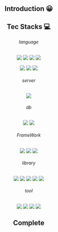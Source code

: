 <div align="center">
  
## Introduction 😀


## Tec Stacks 💻

###### language
<img src ="https://img.shields.io/badge/JAVA-FC4C02?&style=for-the-badge"/> <img src ="https://img.shields.io/badge/C++-00599C?&style=for-the-badge&logo=cplusplus&logoColor=white"/> <img src ="https://img.shields.io/badge/Python-3776AB.svg?&style=for-the-badge&logo=Python&logoColor=white"/> <img src ="https://img.shields.io/badge/kotlin-7F52FF?&style=for-the-badge&logo=kotlin&logoColor=white"/> 


<img src ="https://img.shields.io/badge/html5-E34F26?&style=for-the-badge&logo=html5&logoColor=white"/> <img src ="https://img.shields.io/badge/CSS-1572B6?&style=for-the-badge&logo=css3&logoColor=white"/> <img src ="https://img.shields.io/badge/javascript-F7DF1E?&style=for-the-badge&logo=javascript&logoColor=white"/> 

###### server
<img src ="https://img.shields.io/badge/tomcat-F8DC75?&style=for-the-badge&logo=apachetomcat&logoColor=black"/>

###### db
<img src ="https://img.shields.io/badge/Oracle-F80000?&style=for-the-badge&logo=oracle&logoColor=white"/> <img src ="https://img.shields.io/badge/OracleCloud-F80000?&style=for-the-badge&logo=oracle&logoColor=white"/>

###### FrameWork
<img src ="https://img.shields.io/badge/spring-6DB33F?&style=for-the-badge&logo=spring&logoColor=white"/> <img src ="https://img.shields.io/badge/springboot-6DB33F?&style=for-the-badge&logo=springboot&logoColor=white"/> <img src ="https://img.shields.io/badge/springsecurity-6DB33F?&style=for-the-badge&logo=springsecurity&logoColor=white"/>

###### library
<img src ="https://img.shields.io/badge/jquery-0769AD?&style=for-the-badge&logo=jquery&logoColor=white"/> <img src ="https://img.shields.io/badge/lombok-D20A0A?&style=for-the-badge&logo=&logoColor=white"/> <img src ="https://img.shields.io/badge/axios-5A29E4?&style=for-the-badge&logo=axios&logoColor=white"/> <img src ="https://img.shields.io/badge/thymeleaf-005F0F?&style=for-the-badge&logo=thymeleaf&logoColor=white"/> <img src ="https://img.shields.io/badge/bootstrap-7952B3?&style=for-the-badge&logo=bootstrap&logoColor=white"/> 

###### tool 
<img src ="https://img.shields.io/badge/eclipseide-2C2255?&style=for-the-badge&logo=eclipseide&logoColor=white"/> <img src ="https://img.shields.io/badge/visualstudio-5C2D91?&style=for-the-badge&logo=visualstudio&logoColor=white"/> <img src ="https://img.shields.io/badge/sqldeveloper-003B57?&style=for-the-badge&logo=slides&logoColor=white"/> <img src ="https://img.shields.io/badge/androidstudio-3DDC84?&style=for-the-badge&logo=androidstudio&logoColor=white"/> 

## Complete

</div>

